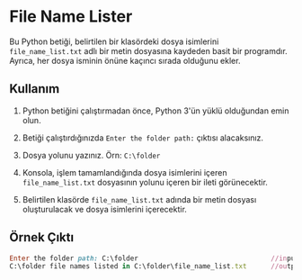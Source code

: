 # File Name Lister

Bu Python betiği, belirtilen bir klasördeki dosya isimlerini `file_name_list.txt` adlı bir metin dosyasına kaydeden basit bir programdır. Ayrıca, her dosya isminin önüne kaçıncı sırada olduğunu ekler.

## Kullanım

1. Python betiğini çalıştırmadan önce, Python 3'ün yüklü olduğundan emin olun.

2. Betiği çalıştırdığınızda `Enter the folder path:` çıktısı alacaksınız.

3. Dosya yolunu yazınız. Örn: `C:\folder`


5. Konsola, işlem tamamlandığında dosya isimlerini içeren `file_name_list.txt` dosyasının yolunu içeren bir ileti görünecektir.

6. Belirtilen klasörde `file_name_list.txt` adında bir metin dosyası oluşturulacak ve dosya isimlerini içerecektir. 

## Örnek Çıktı
```ruby
Enter the folder path: C:\folder                                 //input
C:\folder file names listed in C:\folder\file_name_list.txt      //output
```
